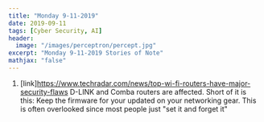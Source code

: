 ```yaml
---
title: "Monday 9-11-2019"
date: 2019-09-11
tags: [Cyber Security, AI]
header:
  image: "/images/perceptron/percept.jpg"
excerpt: "Monday 9-11-2019 Stories of Note"
mathjax: "false"
---
```


1. [link]https://www.techradar.com/news/top-wi-fi-routers-have-major-security-flaws
  D-LINK and Comba routers are affected. Short of it is this: Keep the firmware for your updated on your networking gear. This is often overlooked since most people just "set it and forget it"
  
